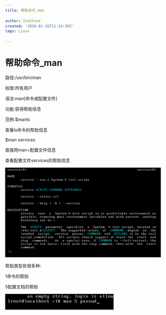 ```yaml
---
title: 帮助命令_man

author: IceStone
created: '2020-01-16T11:24:30Z'
tags: Linux

---
```


# 帮助命令_man

路径:/usr/bin/man

权限:所有用户

语法:man[命令或配置文件]

功能:获得帮助信息

范例:$manls

查看ls命令的帮助信息

$man services

直接用man+配置文件信息

查看配置文件services的帮助信息

![](images/b29f816b-8368-4a90-aa62-acc465c67e53.png) 

帮助类型有很多种:

1命令的帮助

5配置文档的帮助

![](images/acc49e2f-ca00-468d-add0-56f9f04b8a7a.png) 


